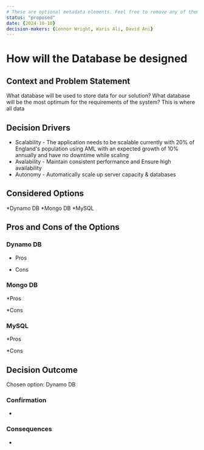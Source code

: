 ```yaml
---
# These are optional metadata elements. Feel free to remove any of them.
status: "proposed"
date: {2024-10-10}
decision-makers: {Connor Wright, Waris Ali, David Ani}
---
```


# How will the Database be designed

## Context and Problem Statement
What database will be used to store data for our solution? What database will be the most optimum for the requirements of the system? This is where all data 

## Decision Drivers

* Scalability - The application needs to be scalable currently with 20% of England's population using AML with an expected growth of 10% annually and have no downtime while scaling
* Avalability - Maintain consistent performance and Ensure high availability
* Autonomy - Automatically scale up server capacity & databases

## Considered Options

*Dynamo DB 
*Mongo DB 
*MySQL

## Pros and Cons of the Options
### Dynamo DB
* Pros

* Cons
### Mongo DB
*Pros

*Cons
### MySQL
*Pros

*Cons

## Decision Outcome

Chosen option: Dynamo DB

### Confirmation

* 

### Consequences

* 
